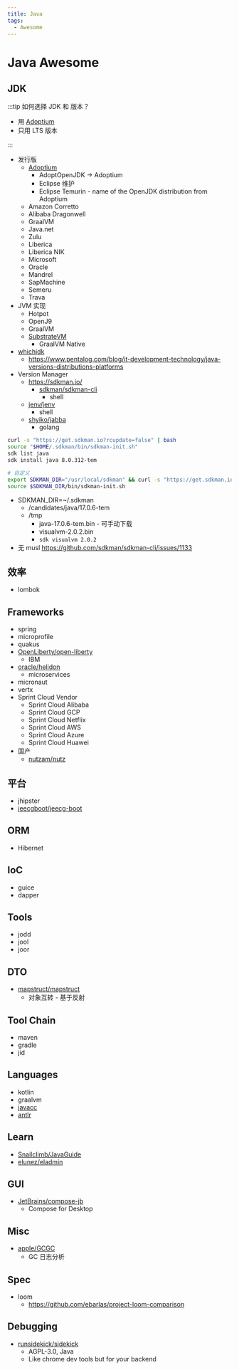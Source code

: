 ```yaml
---
title: Java
tags:
  - Awesome
---
```


# Java Awesome

## JDK

:::tip 如何选择 JDK 和 版本？

- 用 [Adoptium]
- 只用 LTS 版本

:::

- 发行版
  - [Adoptium]
    - AdoptOpenJDK -> Adoptium
    - Eclipse 维护
    - Eclipse Temurin - name of the OpenJDK distribution from Adoptium
  - Amazon Corretto
  - Alibaba Dragonwell
  - GraalVM
  - Java.net
  - Zulu
  - Liberica
  - Liberica NIK
  - Microsoft
  - Oracle
  - Mandrel
  - SapMachine
  - Semeru
  - Trava
- JVM 实现
  - Hotpot
  - OpenJ9
  - GraalVM
  - [SubstrateVM](https://github.com/oracle/graal/tree/master/substratevm)
    - GraalVM Native
- [whichjdk](https://whichjdk.com/)
  - https://www.pentalog.com/blog/it-development-technology/java-versions-distributions-platforms
- Version Manager
  - https://sdkman.io/
    - [sdkman/sdkman-cli](https://github.com/sdkman/sdkman-cli)
      - shell
  - [jenv/jenv](https://github.com/jenv/jenv)
    - shell
  - [shyiko/jabba](https://github.com/shyiko/jabba)
    - golang

[adoptium]: https://adoptium.net/

```bash
curl -s "https://get.sdkman.io?rcupdate=false" | bash
source "$HOME/.sdkman/bin/sdkman-init.sh"
sdk list java
sdk install java 8.0.312-tem

# 自定义
export SDKMAN_DIR="/usr/local/sdkman" && curl -s "https://get.sdkman.io?rcupdate=false" | bash
source $SDKMAN_DIR/bin/sdkman-init.sh
```

- SDKMAN_DIR=~/.sdkman
  - /candidates/java/17.0.6-tem
  - /tmp
    - java-17.0.6-tem.bin - 可手动下载
    - visualvm-2.0.2.bin
    - `sdk visualvm 2.0.2`
- 无 musl https://github.com/sdkman/sdkman-cli/issues/1133

## 效率

- lombok

## Frameworks

- spring
- microprofile
- quakus
- [OpenLiberty/open-liberty](https://github.com/OpenLiberty/open-liberty)
  - IBM
- [oracle/helidon](https://github.com/oracle/helidon)
  - microservices
- micronaut
- vertx
- Sprint Cloud Vendor
  - Sprint Cloud Alibaba
  - Sprint Cloud GCP
  - Sprint Cloud Netflix
  - Sprint Cloud AWS
  - Sprint Cloud Azure
  - Sprint Cloud Huawei
- 国产
  - [nutzam/nutz](https://github.com/nutzam/nutz)

## 平台

- jhipster
- [jeecgboot/jeecg-boot](https://github.com/jeecgboot/jeecg-boot)

## ORM

- Hibernet

## IoC

- guice
- dapper

## Tools

- jodd
- jool
- joor

## DTO

- [mapstruct/mapstruct](https://github.com/mapstruct/mapstruct)
  - 对象互转 - 基于反射

## Tool Chain

- maven
- gradle
- jid

## Languages

- kotlin
- graalvm
- [javacc](../languages/parser/javacc.md)
- [antlr](../languages/parser/antlr4.md)

## Learn

- [Snailclimb/JavaGuide](https://github.com/Snailclimb/JavaGuide)
- [elunez/eladmin](https://github.com/elunez/eladmin)

## GUI

- [JetBrains/compose-jb](https://github.com/JetBrains/compose-jb)
  - Compose for Desktop

## Misc

- [apple/GCGC](https://github.com/apple/GCGC)
  - GC 日志分析

## Spec

- loom
  - https://github.com/ebarlas/project-loom-comparison

## Debugging

- [runsidekick/sidekick](https://github.com/runsidekick/sidekick)
  - AGPL-3.0, Java
  - Like chrome dev tools but for your backend
